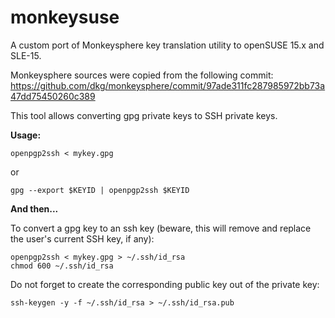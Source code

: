 # monkeysuse
A custom port of Monkeysphere key translation utility to openSUSE 15.x and SLE-15.

Monkeysphere sources were copied from the following commit:
https://github.com/dkg/monkeysphere/commit/97ade311fc287985972bb73a47dd75450260c389

This tool allows converting gpg private keys to SSH private keys.

**Usage:**

```openpgp2ssh < mykey.gpg```

or 

```gpg --export $KEYID | openpgp2ssh $KEYID```

**And then...**

To convert a gpg key to an ssh key (beware, this will remove and replace the user's current SSH key, if any):
```
openpgp2ssh < mykey.gpg > ~/.ssh/id_rsa
chmod 600 ~/.ssh/id_rsa
```
Do not forget to create the corresponding public key out of the private key:
```
ssh-keygen -y -f ~/.ssh/id_rsa > ~/.ssh/id_rsa.pub
```

